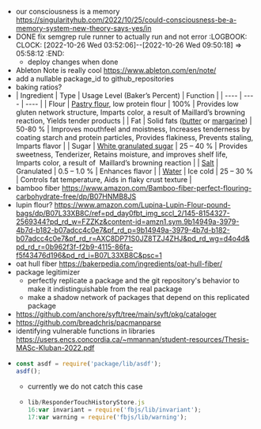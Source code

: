 - our consciousness is a memory https://singularityhub.com/2022/10/25/could-consciousness-be-a-memory-system-new-theory-says-yes/in
- DONE fix semgrep rule runner to actually run and not error
  :LOGBOOK:
  CLOCK: [2022-10-26 Wed 03:52:06]--[2022-10-26 Wed 09:50:18] =>  05:58:12
  :END:
	- deploy changes when done
- Ableton Note is really cool https://www.ableton.com/en/note/
- add a nullable package_id to github_repositories
- baking ratios?
- | Ingredient | Type | Usage Level (Baker’s Percent) | Function |
  | ---- | ---- | ---- |
  | Flour | [Pastry flour](https://bakerpedia.com/ingredients/pastry-flour/), low protein flour | 100% | Provides low gluten network structure, Imparts color, a result of Maillard’s browning reaction, Yields tender products |
  | Fat | Solid fats ([butter](https://bakerpedia.com/ingredients/butter/) or [margarine](https://bakerpedia.com/ingredients/margarine/)) | 50-80 % | Improves mouthfeel and moistness, Increases tenderness by coating starch and protein particles, Provides flakiness, Prevents staling, Imparts flavor |
  | Sugar | [White granulated sugar](https://bakerpedia.com/ingredients/granulated-sugar/) | 25 – 40 % | Provides sweetness, Tenderizer, Retains moisture, and improves shelf life, Imparts color, a result of  Maillard’s browning reaction |
  | [Salt](https://bakerpedia.com/ingredients/salt/) | Granulated | 0.5 – 1.0 % | Enhances flavor |
  | [Water](https://bakerpedia.com/ingredients/water/) | Ice cold | 25 – 30 % | Controls fat temperature, Aids in flaky crust texture |
- bamboo fiber https://www.amazon.com/Bamboo-fiber-perfect-flouring-carbohydrate-free/dp/B07HNMB8JS
- lupin flour? https://www.amazon.com/Lupina-Lupin-Flour-pound-bags/dp/B07L33XB8C/ref=pd_day0fbt_img_sccl_2/145-8154327-2569344?pd_rd_w=FZZKz&content-id=amzn1.sym.9b14949a-3979-4b7d-b182-b07adcc4c0e7&pf_rd_p=9b14949a-3979-4b7d-b182-b07adcc4c0e7&pf_rd_r=AXC8DP71S0JZ8TZJ4ZHJ&pd_rd_wg=d4o4d&pd_rd_r=0b962f3f-f2b9-4115-86fa-f5f43476d196&pd_rd_i=B07L33XB8C&psc=1
- oat hull fiber https://bakerpedia.com/ingredients/oat-hull-fiber/
- package legitimizer
	- perfectly replicate a package and the git repository's behavior to make it indistinguishable from the real package
	- make a shadow network of packages that depend on this replicated package
- https://github.com/anchore/syft/tree/main/syft/pkg/cataloger
- https://github.com/breadchris/pacmanparse
- identifying vulnerable functions in libraries https://users.encs.concordia.ca/~mmannan/student-resources/Thesis-MASc-Kluban-2022.pdf
- ```js
  const asdf = require('package/lib/asdf');
  asdf();
  ```
	- currently we do not catch this case
	- ```js
	  lib/ResponderTouchHistoryStore.js
	  16:var invariant = require('fbjs/lib/invariant');
	  17:var warning = require('fbjs/lib/warning');
	  ```